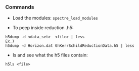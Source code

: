 ### Commands 

* Load the modules: `spectre_load_modules` 

* To peep inside reduction .h5:

```
h5dump -d <data_set>  <file> | less
Ex.) 
h5dump -d Horizon.dat GhKerrSchildReductionData.h5 | less
```

* ls and see what the h5 files contain:

```h5ls <file>```